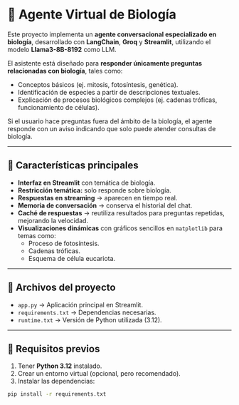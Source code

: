 # 🧬 Agente Virtual de Biología

Este proyecto implementa un **agente conversacional especializado en biología**, desarrollado con **LangChain**, **Groq** y **Streamlit**, utilizando el modelo **Llama3-8B-8192** como LLM.

El asistente está diseñado para **responder únicamente preguntas relacionadas con biología**, tales como:  
- Conceptos básicos (ej. mitosis, fotosíntesis, genética).  
- Identificación de especies a partir de descripciones textuales.  
- Explicación de procesos biológicos complejos (ej. cadenas tróficas, funcionamiento de células).  

Si el usuario hace preguntas fuera del ámbito de la biología, el agente responde con un aviso indicando que solo puede atender consultas de biología.

---

## 🚀 Características principales

- **Interfaz en Streamlit** con temática de biología.  
- **Restricción temática:** solo responde sobre biología.  
- **Respuestas en streaming** → aparecen en tiempo real.  
- **Memoria de conversación** → conserva el historial del chat.  
- **Caché de respuestas** → reutiliza resultados para preguntas repetidas, mejorando la velocidad.  
- **Visualizaciones dinámicas** con gráficos sencillos en `matplotlib` para temas como:  
  - Proceso de fotosíntesis.  
  - Cadenas tróficas.  
  - Esquema de célula eucariota.  

---

## 📂 Archivos del proyecto

- `app.py` → Aplicación principal en Streamlit.  
- `requirements.txt` → Dependencias necesarias.  
- `runtime.txt` → Versión de Python utilizada (3.12).  

---

## 🔑 Requisitos previos

1. Tener **Python 3.12** instalado.  
2. Crear un entorno virtual (opcional, pero recomendado).  
3. Instalar las dependencias:  

```bash
pip install -r requirements.txt
